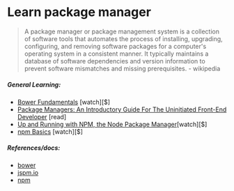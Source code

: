 # Learn package manager

> A package manager or package management system is a collection of software tools that automates the process of installing, upgrading, configuring, and removing software packages for a computer's operating system in a consistent manner. It typically maintains a database of software dependencies and version information to prevent software mismatches and missing prerequisites. - wikipedia

##### General Learning:

* [Bower Fundamentals](http://www.pluralsight.com/courses/bower-fundamentals) [watch][$]
* [Package Managers: An Introductory Guide For The Uninitiated Front-End Developer](http://codylindley.com/techpro/2013_04_12__package-managers-an-introducto/) [read]
* [Up and Running with NPM, the Node Package Manager](http://www.lynda.com/Developer-Web-Development-tutorials/Up-Running-NPM-Node-Package-Manager/409274-2.html)[watch][$]
* [npm Basics](http://teamtreehouse.com/library/npm-basics) [watch][$]

##### References/docs:

* [bower](http://bower.io/)
* [jspm.io](http://jspm.io/)
* [npm](https://www.npmjs.com/)






















 






